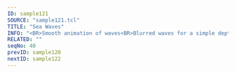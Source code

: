 ```yaml
---
ID: sample121
SOURCE: "sample121.tcl"
TITLE: "Sea Waves"
INFO: "<BR>Smooth animation of waves<BR>Blurred waves for a simple depth of field effect"
RELATED: ""
seqNo: 40
prevID: sample120
nextID: sample122
---
```

